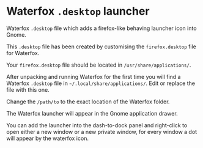 # Waterfox `.desktop` launcher
Waterfox `.desktop` file which adds a firefox-like behaving launcher icon into Gnome.

This `.desktop` file has been created by customising the `firefox.desktop` file for Waterfox.

Your `firefox.desktop` file should be located in `/usr/share/applications/`.

After unpacking and running Waterfox for the first time you will find a Waterfox `.desktop` file in `~/.local/share/applications/`. Edit or replace the file with this one.

Change the `/path/to` to the exact location of the Waterfox folder.

The Waterfox launcher will appear in the Gnome application drawer.

You can add the launcher into the dash-to-dock panel and right-click to open either a new window or a new private window, for every window a dot will appear by the waterfox icon.

